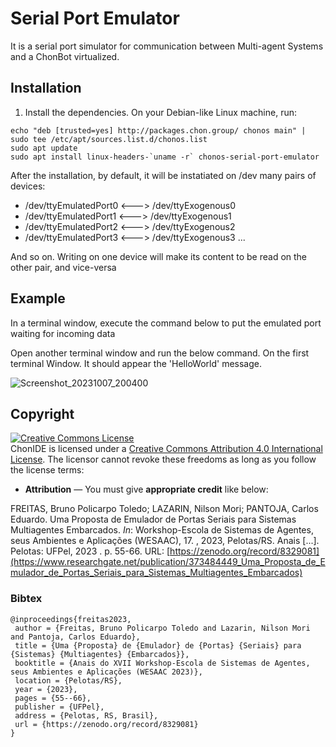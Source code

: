 # Serial Port Emulator
It is a serial port simulator for communication between Multi-agent Systems and a ChonBot virtualized.

## Installation
1) Install the dependencies. On your Debian-like Linux machine, run:

```console
echo "deb [trusted=yes] http://packages.chon.group/ chonos main" | sudo tee /etc/apt/sources.list.d/chonos.list
sudo apt update
sudo apt install linux-headers-`uname -r` chonos-serial-port-emulator
```

After the installation, by default, it will be instatiated on /dev many pairs of devices:

- /dev/ttyEmulatedPort0 <---> /dev/ttyExogenous0
- /dev/ttyEmulatedPort1 <---> /dev/ttyExogenous1
- /dev/ttyEmulatedPort2 <---> /dev/ttyExogenous2
- /dev/ttyEmulatedPort3 <---> /dev/ttyExogenous3
...

And so on. Writing on one device will make its content to be read on the other pair, and vice-versa

## Example
In a terminal window, execute the command below to put the emulated port waiting for incoming data

Open another terminal window and run the below command. On the first terminal Window. It should appear the 'HelloWorld' message.

![Screenshot_20231007_200400](https://github.com/chon-group/dpkg-virtualport-driver/assets/32855001/6624c899-f72e-4a91-a4d4-08f2dc3455c0)


## Copyright
<a rel="license" href="http://creativecommons.org/licenses/by/4.0/"><img alt="Creative Commons License" style="border-width:0" src="https://i.creativecommons.org/l/by/4.0/88x31.png" /></a><br />ChonIDE is licensed under a <a rel="license" href="http://creativecommons.org/licenses/by/4.0/">Creative Commons Attribution 4.0 International License</a>. The licensor cannot revoke these freedoms as long as you follow the license terms:

* __Attribution__ — You must give __appropriate credit__ like below:

FREITAS, Bruno Policarpo Toledo; LAZARIN, Nilson Mori; PANTOJA, Carlos Eduardo. Uma Proposta de Emulador de Portas Seriais para Sistemas Multiagentes Embarcados. _In_: Workshop-Escola de Sistemas de Agentes, seus Ambientes e Aplicações (WESAAC), 17. , 2023, Pelotas/RS. Anais [...]. Pelotas: UFPel, 2023 . p. 55-66. URL: [https://zenodo.org/record/8329081](https://www.researchgate.net/publication/373484449_Uma_Proposta_de_Emulador_de_Portas_Seriais_para_Sistemas_Multiagentes_Embarcados)

### Bibtex

```
@inproceedings{freitas2023,
 author = {Freitas, Bruno Policarpo Toledo and Lazarin, Nilson Mori and Pantoja, Carlos Eduardo},
 title = {Uma {Proposta} de {Emulador} de {Portas} {Seriais} para {Sistemas} {Multiagentes} {Embarcados}},
 booktitle = {Anais do XVII Workshop-Escola de Sistemas de Agentes, seus Ambientes e Aplicações (WESAAC 2023)},
 location = {Pelotas/RS},
 year = {2023},
 pages = {55--66},
 publisher = {UFPel},
 address = {Pelotas, RS, Brasil},
 url = {https://zenodo.org/record/8329081}
}

```
